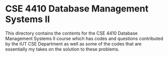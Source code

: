 # CSE 4410 Database Management Systems II
This directory contains the contents for the CSE 4410 Database Management Systems II course which has codes and questions contributed by the IUT CSE Department as well as some of the codes that are essentially my takes on the solution to these problems.
